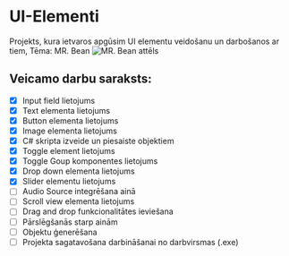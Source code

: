 # UI-Elementi
Projekts, kura ietvaros apgūsim UI elementu veidošanu un darbošanos ar tiem, Tēma: MR. Bean
![MR. Bean attēls](https://www.pngall.com/wp-content/uploads/5/Cartoon-Mr.-Bean-PNG.png)

## Veicamo darbu saraksts:
- [x] Input field lietojums
- [x] Text elementa lietojums
- [x] Button elementa lietojums
- [x] Image elementa lietojums
- [x] C# skripta izveide un piesaiste objektiem
- [x] Toggle element lietojums
- [x] Toggle Goup komponentes lietojums
- [x] Drop down elementa lietojums
- [x] Slider elementu lietojums
- [ ] Audio Source integrēšana ainā
- [ ] Scroll view elementa lietojums
- [ ] Drag and drop funkcionalitātes ieviešana
- [ ] Pārslēgšanās starp ainām
- [ ] Objektu ģenerēšana
- [ ] Projekta sagatavošana darbināšanai no darbvirsmas (.exe)
